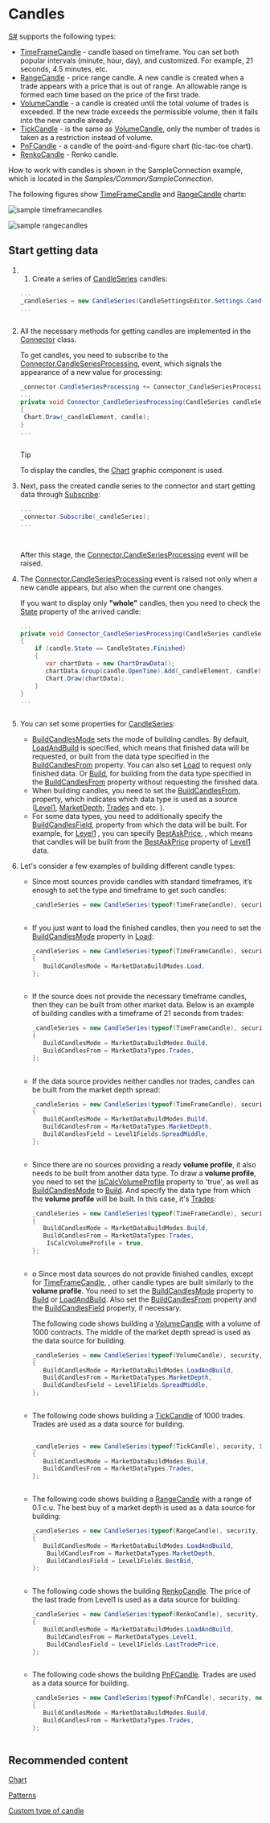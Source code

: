 # Candles

[S\#](StockSharpAbout.md) supports the following types:

- [TimeFrameCandle](xref:StockSharp.Algo.Candles.TimeFrameCandle) \- candle based on timeframe. You can set both popular intervals (minute, hour, day), and customized. For example, 21 seconds, 4.5 minutes, etc. 
- [RangeCandle](xref:StockSharp.Algo.Candles.RangeCandle) \- price range candle. A new candle is created when a trade appears with a price that is out of range. An allowable range is formed each time based on the price of the first trade. 
- [VolumeCandle](xref:StockSharp.Algo.Candles.VolumeCandle) \- a candle is created until the total volume of trades is exceeded. If the new trade exceeds the permissible volume, then it falls into the new candle already. 
- [TickCandle](xref:StockSharp.Algo.Candles.TickCandle) \- is the same as [VolumeCandle](xref:StockSharp.Algo.Candles.VolumeCandle), only the number of trades is taken as a restriction instead of volume. 
- [PnFCandle](xref:StockSharp.Algo.Candles.PnFCandle) \- a candle of the point\-and\-figure chart (tic\-tac\-toe chart). 
- [RenkoCandle](xref:StockSharp.Algo.Candles.RenkoCandle) \- Renko candle. 

How to work with candles is shown in the SampleConnection example, which is located in the *Samples\/Common\/SampleConnection*.

The following figures show [TimeFrameCandle](xref:StockSharp.Algo.Candles.TimeFrameCandle) and [RangeCandle](xref:StockSharp.Algo.Candles.RangeCandle) charts:

![sample timeframecandles](../images/sample_timeframecandles.png)

![sample rangecandles](../images/sample_rangecandles.png)

## Start getting data

1. 1. Create a series of [CandleSeries](xref:StockSharp.Algo.Candles.CandleSeries) candles: 

   ```cs
   ...
   _candleSeries = new CandleSeries(CandleSettingsEditor.Settings.CandleType, security, CandleSettingsEditor.Settings.Arg);
   ...		
   					
   ```
2. All the necessary methods for getting candles are implemented in the [Connector](xref:StockSharp.Algo.Connector) class.

   To get candles, you need to subscribe to the [Connector.CandleSeriesProcessing](xref:StockSharp.Algo.Connector.CandleSeriesProcessing), event, which signals the appearance of a new value for processing:

   ```cs
   _connector.CandleSeriesProcessing += Connector_CandleSeriesProcessing;
   ...
   private void Connector_CandleSeriesProcessing(CandleSeries candleSeries, Candle candle)
   {
   	Chart.Draw(_candleElement, candle);
   }
   ...
   					
   ```

   > [!TIP]
   > To display the candles, the [Chart](xref:StockSharp.Xaml.Charting.Chart) graphic component is used. 
3. Next, pass the created candle series to the connector and start getting data through [Subscribe](xref:StockSharp.Algo.Connector.Subscribe(StockSharp.Algo.Subscription)):

   ```cs
   ...
   _connector.Subscribe(_candleSeries);
   ...
   		
   					
   ```

   After this stage, the [Connector.CandleSeriesProcessing](xref:StockSharp.Algo.Connector.CandleSeriesProcessing) event will be raised.
4. The [Connector.CandleSeriesProcessing](xref:StockSharp.Algo.Connector.CandleSeriesProcessing) event is raised not only when a new candle appears, but also when the current one changes.

   If you want to display only **"whole"** candles, then you need to check the [State](xref:StockSharp.Algo.Candles.Candle.State) property of the arrived candle:

   ```cs
   ...
   private void Connector_CandleSeriesProcessing(CandleSeries candleSeries, Candle candle)
   {
       if (candle.State == CandleStates.Finished) 
       {
          var chartData = new ChartDrawData();
          chartData.Group(candle.OpenTime).Add(_candleElement, candle);
          Chart.Draw(chartData);
       }
   }
   ...
   		
   ```
5. You can set some properties for [CandleSeries](xref:StockSharp.Algo.Candles.CandleSeries):
   - [BuildCandlesMode](xref:StockSharp.Algo.Candles.CandleSeries.BuildCandlesMode) sets the mode of building candles. By default, [LoadAndBuild](xref:StockSharp.Messages.MarketDataBuildModes.LoadAndBuild) is specified, which means that finished data will be requested, or built from the data type specified in the [BuildCandlesFrom](xref:StockSharp.Algo.Candles.CandleSeries.BuildCandlesFrom) property. You can also set [Load](xref:StockSharp.Messages.MarketDataBuildModes.Load) to request only finished data. Or [Build](xref:StockSharp.Messages.MarketDataBuildModes.Build), for building from the data type specified in the [BuildCandlesFrom](xref:StockSharp.Algo.Candles.CandleSeries.BuildCandlesFrom) property without requesting the finished data. 
   - When building candles, you need to set the [BuildCandlesFrom](xref:StockSharp.Algo.Candles.CandleSeries.BuildCandlesFrom), property, which indicates which data type is used as a source ([Level1](xref:StockSharp.Messages.MarketDataTypes.Level1), [MarketDepth](xref:StockSharp.Messages.MarketDataTypes.MarketDepth), [Trades](xref:StockSharp.Messages.MarketDataTypes.Trades) and etc. ). 
   - For some data types, you need to additionally specify the [BuildCandlesField](xref:StockSharp.Algo.Candles.CandleSeries.BuildCandlesField), property from which the data will be built. For example, for [Level1](xref:StockSharp.Messages.MarketDataTypes.Level1) , you can specify [BestAskPrice](xref:StockSharp.Messages.Level1Fields.BestAskPrice), , which means that candles will be built from the [BestAskPrice](xref:StockSharp.Messages.Level1Fields.BestAskPrice) property of [Level1](xref:StockSharp.Messages.MarketDataTypes.Level1) data. 
6. Let's consider a few examples of building different candle types:
   - Since most sources provide candles with standard timeframes, it’s enough to set the type and timeframe to get such candles: 

     ```cs
     _candleSeries = new CandleSeries(typeof(TimeFrameCandle), security, TimeSpan.FromMinutes(5));
     					
     ```
   - If you just want to load the finished candles, then you need to set the [BuildCandlesMode](xref:StockSharp.Algo.Candles.CandleSeries.BuildCandlesMode) property in [Load](xref:StockSharp.Messages.MarketDataBuildModes.Load): 

     ```cs
     _candleSeries = new CandleSeries(typeof(TimeFrameCandle), security, TimeSpan.FromMinutes(5))
     {
     	BuildCandlesMode = MarketDataBuildModes.Load,
     };	
     					
     ```
   - If the source does not provide the necessary timeframe candles, then they can be built from other market data. Below is an example of building candles with a timeframe of 21 seconds from trades: 

     ```cs
     _candleSeries = new CandleSeries(typeof(TimeFrameCandle), security, TimeSpan.FromSeconds(21))
     {
     	BuildCandlesMode = MarketDataBuildModes.Build,
     	BuildCandlesFrom = MarketDataTypes.Trades,
     };	
     					
     ```
   - If the data source provides neither candles nor trades, candles can be built from the market depth spread: 

     ```cs
     _candleSeries = new CandleSeries(typeof(TimeFrameCandle), security, TimeSpan.FromSeconds(21))
     {
     	BuildCandlesMode = MarketDataBuildModes.Build,
     	BuildCandlesFrom = MarketDataTypes.MarketDepth,
     	BuildCandlesField = Level1Fields.SpreadMiddle,
     };	
     					
     ```
   - Since there are no sources providing a ready **volume profile**, it also needs to be built from another data type. To draw a **volume profile**, you need to set the [IsCalcVolumeProfile](xref:StockSharp.Algo.Candles.CandleSeries.IsCalcVolumeProfile) property to 'true', as well as [BuildCandlesMode](xref:StockSharp.Algo.Candles.CandleSeries.BuildCandlesMode) to [Build](xref:StockSharp.Messages.MarketDataBuildModes.Build). And specify the data type from which the **volume profile** will be built. In this case, it's [Trades](xref:StockSharp.Messages.MarketDataTypes.Trades): 

     ```cs
     _candleSeries = new CandleSeries(typeof(TimeFrameCandle), security, TimeSpan.FromMinutes(5))
     {
     	BuildCandlesMode = MarketDataBuildModes.Build,
     	BuildCandlesFrom = MarketDataTypes.Trades,
         IsCalcVolumeProfile = true,
     };	
     					
     ```
   - o Since most data sources do not provide finished candles, except for [TimeFrameCandle](xref:StockSharp.Algo.Candles.TimeFrameCandle), , other candle types are built similarly to the **volume profile**. You need to set the [BuildCandlesMode](xref:StockSharp.Algo.Candles.CandleSeries.BuildCandlesMode) property to [Build](xref:StockSharp.Messages.MarketDataBuildModes.Build) or [LoadAndBuild](xref:StockSharp.Messages.MarketDataBuildModes.LoadAndBuild). Also set the [BuildCandlesFrom](xref:StockSharp.Algo.Candles.CandleSeries.BuildCandlesFrom) property and the [BuildCandlesField](xref:StockSharp.Algo.Candles.CandleSeries.BuildCandlesField) property, if necessary. 

     The following code shows building a [VolumeCandle](xref:StockSharp.Algo.Candles.VolumeCandle) with a volume of 1000 contracts. The middle of the market depth spread is used as the data source for building.

     ```cs
     _candleSeries = new CandleSeries(typeof(VolumeCandle), security, 1000m)
     {
     	BuildCandlesMode = MarketDataBuildModes.LoadAndBuild,
     	BuildCandlesFrom = MarketDataTypes.MarketDepth,
     	BuildCandlesField = Level1Fields.SpreadMiddle,
     };
     					
     ```
   - The following code shows building a [TickCandle](xref:StockSharp.Algo.Candles.TickCandle) of 1000 trades. Trades are used as a data source for building.

     ```cs
     	   
     _candleSeries = new CandleSeries(typeof(TickCandle), security, 1000)
     {
     	BuildCandlesMode = MarketDataBuildModes.Build,
     	BuildCandlesFrom = MarketDataTypes.Trades,
     };
     					
     ```
   - The following code shows building a [RangeCandle](xref:StockSharp.Algo.Candles.RangeCandle) with a range of 0.1 c.u. The best buy of a market depth is used as a data source for building:

     ```cs
     _candleSeries = new CandleSeries(typeof(RangeCandle), security, new Unit(0.1m))
     {
     	BuildCandlesMode = MarketDataBuildModes.LoadAndBuild,
         BuildCandlesFrom = MarketDataTypes.MarketDepth,
         BuildCandlesField = Level1Fields.BestBid,
     };
     					
     ```
   - The following code shows the building [RenkoCandle](xref:StockSharp.Algo.Candles.RenkoCandle). The price of the last trade from Level1 is used as a data source for building:

     ```cs
     _candleSeries = new CandleSeries(typeof(RenkoCandle), security, new Unit(0.1m))
     {
     	BuildCandlesMode = MarketDataBuildModes.LoadAndBuild,
         BuildCandlesFrom = MarketDataTypes.Level1,
         BuildCandlesField = Level1Fields.LastTradePrice,
     };
     					
     ```
   - The following code shows the building [PnFCandle](xref:StockSharp.Algo.Candles.PnFCandle). Trades are used as a data source for building.

     ```cs
     _candleSeries = new CandleSeries(typeof(PnFCandle), security, new PnFArg() { BoxSize = 0.1m, ReversalAmount =1})
     {
     	BuildCandlesMode = MarketDataBuildModes.Build,
     	BuildCandlesFrom = MarketDataTypes.Trades,
     };	
     					
     ```

## Recommended content

[Chart](CandlesUI.md)

[Patterns](CandlesPatterns.md)

[Custom type of candle](CandlesCandleFactory.md)
